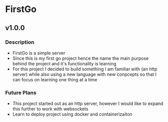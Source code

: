
# FirstGo

## v1.0.0

### Description
- FirstGo is a simple server 
- Since this is my first go project hence the name the main purpose behind the project and it's functionality is learning
- For this project I decided to build something I am familiar with (an http server) while also using a new language with new conpcepts so that I can focus on learning one thing at a time

### Future Plans
- This project started out as an http server, however I would like to expand this further to work with websockets
- Learn to deploy project using docker and containerizaiton